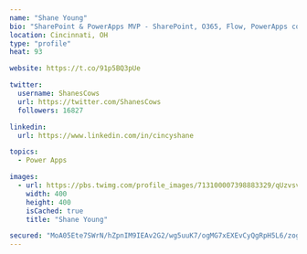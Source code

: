 ```yaml
---
name: "Shane Young"
bio: "SharePoint & PowerApps MVP - SharePoint, O365, Flow, PowerApps consulting? @PowerApps911 | Pure Snark? You found it."
location: Cincinnati, OH
type: "profile"
heat: 93

website: https://t.co/91p5BQ3pUe

twitter:
  username: ShanesCows
  url: https://twitter.com/ShanesCows
  followers: 16827

linkedin:
  url: https://www.linkedin.com/in/cincyshane

topics:
  - Power Apps

images:
  - url: https://pbs.twimg.com/profile_images/713100007398883329/qUzvsvQ3_400x400.jpg
    width: 400
    height: 400
    isCached: true
    title: "Shane Young"

secured: "MoA05Ete7SWrN/hZpnIM9IEAv2G2/wg5uuK7/ogMG7xEXEvCyQgRpH5L6/zogBTUvDl0M8qThoGBVTCaJ1KZhEoxtVYQgeerBKKK5vaWCyXJxQDxodyoU4p4cQPnrnAkdRShkol91v+SU6c8mdEhP6snh7jdi31xQyOTGK2IB/Mpw5ecJlgxLusDguyxA3UdPN1H+oIaB+dP5sw8j/ZgX6upb2mfPFp+Cbz4DGCwzvokvHyqxTmpeHNPZRkDUm0x1mGDAdZ2J5Hc7i1TqVluDPUIDko6QT8XpuvtGxDmH1o7d2Xvm4xqVKRTKlkiamc/0XspbEYFKHuMalKpnBbSHoPAW2Cm7siSI2MiO4PKYPY8ru0JywfQ9t65vCVrYtUHOCoXgFyTjnsYji/PQ+FLAmQ8cIAV4tAZV+TLkr7W8ic=;POUMibn03m5tSRkAD1VdHw=="
---
```


